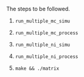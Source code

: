 The steps to be followed.

1) `run_multiple_mc_simu`

1) `run_multiple_mc_process`

1) `run_multiple_ni_simu`

1) `run_multiple_ni_process`

1) `make && ./matrix`
